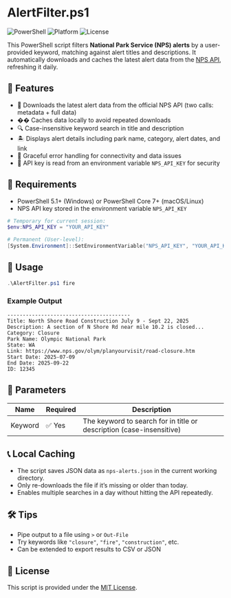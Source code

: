 # AlertFilter.ps1

![PowerShell](https://img.shields.io/badge/PowerShell-5.1+-blue)
![Platform](https://img.shields.io/badge/Platform-Windows%20%7C%20macOS%20%7C%20Linux-lightgrey)
![License](https://img.shields.io/badge/License-MIT-green)

This PowerShell script filters **National Park Service (NPS) alerts** by a user-provided keyword, matching against alert titles and descriptions. It automatically downloads and caches the latest alert data from the [NPS API](https://www.nps.gov/subjects/developer/api-documentation.htm#/alerts/getAlerts), refreshing it daily.

## 📌 Features

* 🔄 Downloads the latest alert data from the official NPS API (two calls: metadata + full data)
* �� Caches data locally to avoid repeated downloads
* 🔍 Case-insensitive keyword search in title and description
* 🏝 Displays alert details including park name, category, alert dates, and link
* 🗽 Graceful error handling for connectivity and data issues
* 🔑 API key is read from an environment variable `NPS_API_KEY` for security

## 📁 Requirements

* PowerShell 5.1+ (Windows) or PowerShell Core 7+ (macOS/Linux)
* NPS API key stored in the environment variable `NPS_API_KEY`

```powershell
# Temporary for current session:
$env:NPS_API_KEY = "YOUR_API_KEY"

# Permanent (User-level):
[System.Environment]::SetEnvironmentVariable("NPS_API_KEY", "YOUR_API_KEY", "User")
```

## 🚀 Usage

```powershell
.\AlertFilter.ps1 fire
```

### Example Output

```
----------------------------------------
Title: North Shore Road Construction July 9 - Sept 22, 2025
Description: A section of N Shore Rd near mile 10.2 is closed...
Category: Closure
Park Name: Olympic National Park
State: WA
Link: https://www.nps.gov/olym/planyourvisit/road-closure.htm
Start Date: 2025-07-09
End Date: 2025-09-22
ID: 12345
```

## 🔧 Parameters

| Name    | Required | Description                                                          |
| ------- | -------- | -------------------------------------------------------------------- |
| Keyword | ✅ Yes    | The keyword to search for in title or description (case-insensitive) |

## 📞 Local Caching

* The script saves JSON data as `nps-alerts.json` in the current working directory.
* Only re-downloads the file if it’s missing or older than today.
* Enables multiple searches in a day without hitting the API repeatedly.

## 🛠 Tips

* Pipe output to a file using `>` or `Out-File`
* Try keywords like `"closure"`, `"fire"`, `"construction"`, etc.
* Can be extended to export results to CSV or JSON

## 📝 License

This script is provided under the [MIT License](https://opensource.org/licenses/MIT).
